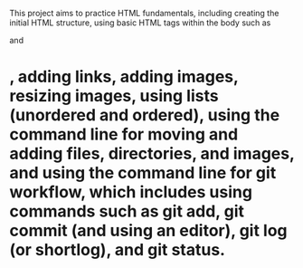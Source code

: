 This project aims to practice HTML fundamentals, including creating the initial HTML structure, using basic HTML tags within the body such as <p> and <h1>, adding links, adding images, resizing images, using lists (unordered and ordered), using the command line for moving and adding files, directories, and images, and using the command line for git workflow, which includes using commands such as git add, git commit (and using an editor), git log (or shortlog), and git status.